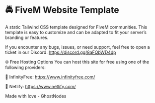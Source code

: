 # 🚔 FiveM Website Template
A static Tailwind CSS template designed for FiveM communities. This template is easy to customize and can be adapted to fit your server’s branding or features.

If you encounter any bugs, issues, or need support, feel free to open a ticket in our Discord. https://discord.gg/8aFQbWD4dp

🌐 Free Hosting Options
You can host this site for free using one of the following providers:

🔗 InfinityFree: https://www.infinityfree.com/

🔗 Netlify: https://www.netlify.com/

Made with love - GhostNodes
